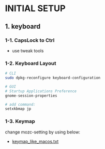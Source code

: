 INITIAL SETUP
=================

## 1. keyboard

### 1-1. CapsLock to Ctrl

- use tweak tools

### 1-2. Keyboard Layout

```bash
# CLI
sudo dpkg-reconfigure keyboard-configuration

# GUI
# Startup Applications Preference
gnome-session-properties

# add command:
setxkbmap jp
```

### 1-3. Keymap

change mozc-setting by using below:

- [keymap_like_macos.txt](./mozc/keymap_like_macos.txt)
